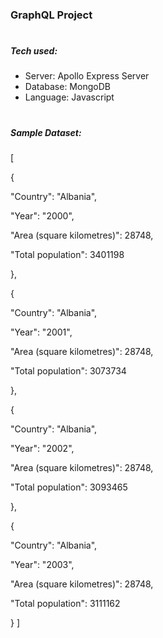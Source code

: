 ### GraphQL Project

 
 #
##### Tech used:

- Server: Apollo Express Server
- Database: MongoDB 
- Language: Javascript
#

##### Sample Dataset:
[

 {

   "Country": "Albania",

   "Year": "2000",

   "Area (square kilometres)": 28748,

   "Total population": 3401198

 },

 {

   "Country": "Albania",

   "Year": "2001",

   "Area (square kilometres)": 28748,

   "Total population": 3073734

 },

 {

   "Country": "Albania",

   "Year": "2002",

   "Area (square kilometres)": 28748,

   "Total population": 3093465

 },

 {

   "Country": "Albania",

   "Year": "2003",

   "Area (square kilometres)": 28748,

   "Total population": 3111162

 }
]